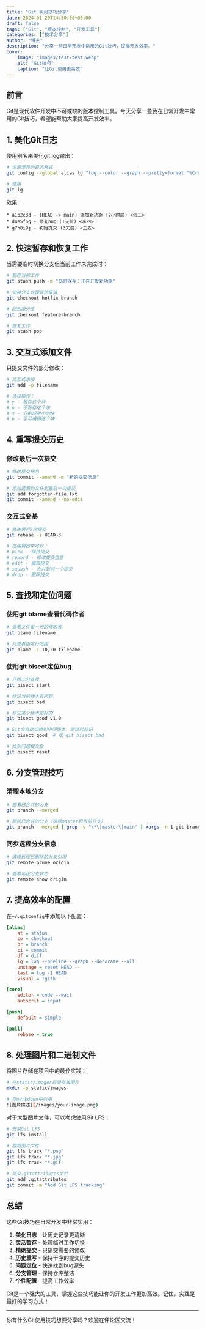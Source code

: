```yaml
---
title: "Git 实用技巧分享"
date: 2024-01-20T14:30:00+08:00
draft: false
tags: ["Git", "版本控制", "开发工具"]
categories: ["技术分享"]
author: "博主"
description: "分享一些日常开发中常用的Git技巧，提高开发效率。"
cover:
    image: "images/test/test.webp"
    alt: "Git技巧"
    caption: "让Git使用更高效"
---
```


## 前言

Git是现代软件开发中不可或缺的版本控制工具。今天分享一些我在日常开发中常用的Git技巧，希望能帮助大家提高开发效率。

## 1. 美化Git日志

使用别名来美化git log输出：

```bash
# 设置漂亮的日志格式
git config --global alias.lg "log --color --graph --pretty=format:'%Cred%h%Creset -%C(yellow)%d%Creset %s %Cgreen(%cr) %C(bold blue)<%an>%Creset' --abbrev-commit"

# 使用
git lg
```

效果：
```
* a1b2c3d - (HEAD -> main) 添加新功能 (2小时前) <张三>
* d4e5f6g - 修复bug (1天前) <李四>
* g7h8i9j - 初始提交 (3天前) <王五>
```

## 2. 快速暂存和恢复工作

当需要临时切换分支但当前工作未完成时：

```bash
# 暂存当前工作
git stash push -m "临时保存：正在开发新功能"

# 切换分支处理其他事情
git checkout hotfix-branch

# 回到原分支
git checkout feature-branch

# 恢复工作
git stash pop
```

## 3. 交互式添加文件

只提交文件的部分修改：

```bash
# 交互式添加
git add -p filename

# 选择操作：
# y - 暂存这个块
# n - 不暂存这个块
# s - 分割成更小的块
# e - 手动编辑这个块
```

## 4. 重写提交历史

### 修改最后一次提交
```bash
# 修改提交信息
git commit --amend -m "新的提交信息"

# 添加遗漏的文件到最后一次提交
git add forgotten-file.txt
git commit --amend --no-edit
```

### 交互式变基
```bash
# 修改最近3次提交
git rebase -i HEAD~3

# 在编辑器中可以：
# pick - 保持提交
# reword - 修改提交信息
# edit - 编辑提交
# squash - 合并到前一个提交
# drop - 删除提交
```

## 5. 查找和定位问题

### 使用git blame查看代码作者
```bash
# 查看文件每一行的修改者
git blame filename

# 只查看指定行范围
git blame -L 10,20 filename
```

### 使用git bisect定位bug
```bash
# 开始二分查找
git bisect start

# 标记当前版本有问题
git bisect bad

# 标记某个版本是好的
git bisect good v1.0

# Git会自动切换到中间版本，测试后标记
git bisect good  # 或 git bisect bad

# 找到问题提交后
git bisect reset
```

## 6. 分支管理技巧

### 清理本地分支
```bash
# 查看已合并的分支
git branch --merged

# 删除已合并的分支（排除master和当前分支）
git branch --merged | grep -v "\*\|master\|main" | xargs -n 1 git branch -d
```

### 同步远程分支信息
```bash
# 清理远程已删除的分支引用
git remote prune origin

# 查看远程分支状态
git remote show origin
```

## 7. 提高效率的配置

在`~/.gitconfig`中添加以下配置：

```ini
[alias]
    st = status
    co = checkout
    br = branch
    ci = commit
    df = diff
    lg = log --oneline --graph --decorate --all
    unstage = reset HEAD --
    last = log -1 HEAD
    visual = !gitk

[core]
    editor = code --wait
    autocrlf = input

[push]
    default = simple

[pull]
    rebase = true
```

## 8. 处理图片和二进制文件

将图片存储在项目中的最佳实践：

```bash
# 在static/images目录存放图片
mkdir -p static/images

# 在markdown中引用
![图片描述](/images/your-image.png)
```

对于大型图片文件，可以考虑使用Git LFS：

```bash
# 安装Git LFS
git lfs install

# 跟踪图片文件
git lfs track "*.png"
git lfs track "*.jpg"
git lfs track "*.gif"

# 提交.gitattributes文件
git add .gitattributes
git commit -m "Add Git LFS tracking"
```

## 总结

这些Git技巧在日常开发中非常实用：

1. **美化日志** - 让历史记录更清晰
2. **灵活暂存** - 处理临时工作切换
3. **精确提交** - 只提交需要的修改
4. **历史重写** - 保持干净的提交历史
5. **问题定位** - 快速找到bug源头
6. **分支管理** - 保持仓库整洁
7. **个性配置** - 提高工作效率

Git是一个强大的工具，掌握这些技巧能让你的开发工作更加高效。记住，实践是最好的学习方式！

---

你有什么Git使用技巧想要分享吗？欢迎在评论区交流！
